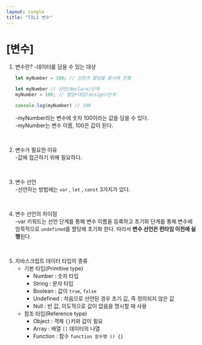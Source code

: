 ```yaml
---
layout: single
title: "TIL1 변수"
---
```


# [변수]

1. 변수란? 
    -데이터를 담을 수 있는 대상
    
    ```jsx
    let myNumber = 100; // 선언과 할당을 동시에 진행
    
    let myNumber // 선언(declare)단계
    myNumber = 100; // 할당•대입(assign)단계 
    
    console.log(myNumber) // 100 
    ```
    
    -myNumber라는 변수에 숫자 100이라는 값을 담을 수 있다.      
    -myNumber는 변수 이름, 100은 값이 된다.    
<br>

2. 변수가 필요한 이유       
    -값에 접근하기 위해 필요하다.          

<br>

3.  변수 선언       
    -선언하는 방법에는 `var` , `let` , `const` 3가지가 있다.

<br>

4. 변수 선언의 차이점            
    -var 키워드는 선언 단계를 통해 변수 이름을 등록하고 초기화 단계를 통해 변수에 암묵적으로 `undefined`를 할당해 초기화 한다. 따라서 **변수 선언은 런타임 이전에 실행**된다.       

<br>

5. 자바스크립트 데이터 타입의 종류
    - 기본 타입(Primitive type)
        - Number : 숫자 타입
        - String : 문자 타입
        - Boolean : 값이 `true`, `false`
        - Undefined : 처음으로 선언된 경우 초기 값, 즉 정의되지 않은 값
        - Null : 빈 값, 의도적으로 값이 없음을 명시할 때 사용  <br>
    - 참조 타입(Reference type)
        - Object : 객체 `{}`키와 값이 필요
        - Array : 배열 `[]` 데이터의 나열
        - Function : 함수 `function 함수명 () {}`

